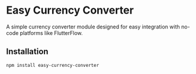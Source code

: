 # Easy Currency Converter

A simple currency converter module designed for easy integration with no-code platforms like FlutterFlow.

## Installation

```bash
npm install easy-currency-converter
